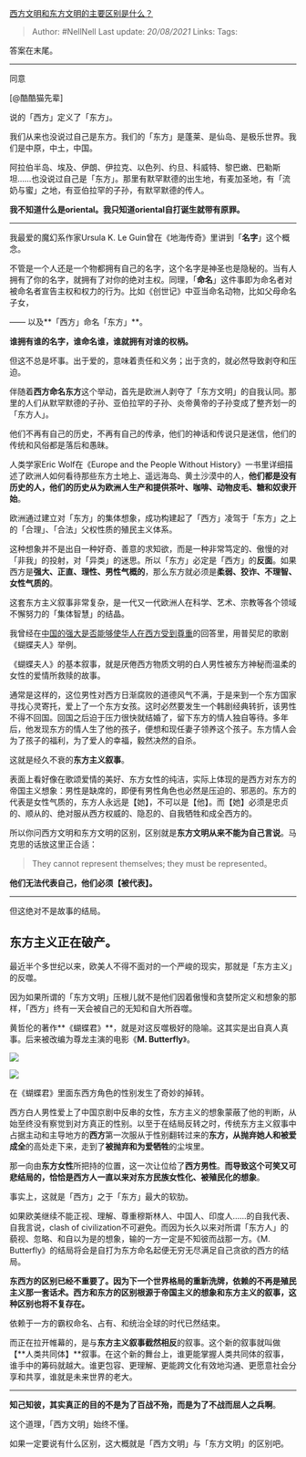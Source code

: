 [西方文明和东方文明的主要区别是什么？](https://www.zhihu.com/question/368514047/answer/1341100860)

> Author: #NellNell 
Last update: *20/08/2021* 
Links:
Tags: 


  

答案在末尾。

---

同意

[@酷酷猫先辈]

说的「西方」定义了「东方」。

我们从来也没说过自己是东方。我们的「东方」是蓬莱、是仙岛、是极乐世界。我们是中原，中土，中国。

阿拉伯半岛、埃及、伊朗、伊拉克、以色列、约旦、科威特、黎巴嫩、巴勒斯坦……也没说过自己是「东方」。那里有默罕默德的出生地，有麦加圣地，有「流奶与蜜」之地，有亚伯拉罕的子孙，有默罕默德的传人。

**我不知道什么是oriental。我只知道oriental自打诞生就带有原罪。**

---

我最爱的魔幻系作家Ursula K. Le Guin曾在《地海传奇》里讲到「**名字**」这个概念。

不管是一个人还是一个物都拥有自己的名字，这个名字是神圣也是隐秘的。当有人拥有了你的名字，就拥有了对你的绝对主权。同理，「**命名**」这件事即为命名者对被命名者宣告主权和权力的行为。比如《创世记》中亚当命名动物，比如父母命名子女，

—— 以及**「西方」命名「东方」**。

**谁拥有谁的名字，谁命名谁，谁就拥有对谁的权柄。**

但这不总是坏事。出于爱的，意味着责任和义务；出于贪的，就必然导致剥夺和压迫。

伴随着**西方命名东方**这个举动，首先是欧洲人剥夺了「东方文明」的自我认同。那里的人们从默罕默德的子孙、亚伯拉罕的子孙、炎帝黄帝的子孙变成了整齐划一的「东方人」。

他们不再有自己的历史，不再有自己的传承，他们的神话和传说只是迷信，他们的传统和风俗都是落后和愚昧。

人类学家Eric Wolf在《Europe and the People Without History》一书里详细描述了欧洲人如何看待那些东方土地上、遥远海岛、黄土沙漠中的人，**他们都是没有历史的人，他们的历史从为欧洲人生产和提供茶叶、咖啡、动物皮毛、糖和奴隶开始**。

欧洲通过建立对「东方」的集体想象，成功构建起了「西方」凌驾于「东方」之上的「合理」、「合法」父权性质的殖民主义体系。

这种想象并不是出自一种好奇、善意的求知欲，而是一种非常笃定的、傲慢的对「非我」的投射，对「异类」的迷思。所以「东方」必定是「西方」的**反面**。如果西方是**强大、正直、理性、男性气概的**，那么东方就必须是**柔弱、狡诈、不理智、女性气质的**。

这套东方主义叙事非常复杂，是一代又一代欧洲人在科学、艺术、宗教等各个领域不懈努力的「集体智慧」的结晶。

我曾经在[中国的强大是否能够使华人在西方受到尊重](https://www.zhihu.com/question/30259695/answer/643592298)的回答里，用普契尼的歌剧《蝴蝶夫人》举例。

《蝴蝶夫人》的基本叙事，就是厌倦西方物质文明的白人男性被东方神秘而温柔的女性的爱情所救赎的故事。

通常是这样的，这位男性对西方日渐腐败的道德风气不满，于是来到一个东方国家寻找心灵寄托，爱上了一个东方女孩。这时必然要发生一个韩剧经典转折，该男性不得不回国。回国之后迫于压力很快就结婚了，留下东方的情人独自等待。多年后，他发现东方的情人生了他的孩子，便想和现任妻子领养这个孩子。东方情人会为了孩子的福利，为了爱人的幸福，毅然决然的自杀。

这就是经久不衰的**东方主义叙事**。

表面上看好像在歌颂爱情的美好、东方女性的纯洁，实际上体现的是西方对东方的帝国主义想象：男性是缺席的，即便有男性角色也必然是压迫的、邪恶的。东方的代表是女性气质的，东方人永远是【她】，不可以是【他】。而【她】必须是忠贞的、顺从的、绝对服从西方权威的、隐忍的、自我牺牲和成全西方的。

所以你问西方文明和东方文明的区别，区别就是**东方文明从来不能为自己言说**。马克思的话放这里正合适：

> They cannot represent themselves; they must be represented。

**他们无法代表自己，他们必须【被代表】。**

---

但这绝对不是故事的结局。

## 东方主义正在破产。

最近半个多世纪以来，欧美人不得不面对的一个严峻的现实，那就是「东方主义」的反噬。

因为如果所谓的「东方文明」压根儿就不是他们因着傲慢和贪婪所定义和想象的那样，「西方」终有一天会被自己的无知和自大所吞噬。

黄哲伦的著作**《蝴蝶君》**，就是对这反噬极好的隐喻。这其实是出自真人真事。后来被改编为尊龙主演的电影《**M. Butterfly**》。

![](https://pic2.zhimg.com/50/v2-cdc3ae8f7f9e27de9c85c570d79e3a17_720w.jpg?source=c8b7c179)

![](https://pic2.zhimg.com/80/v2-cdc3ae8f7f9e27de9c85c570d79e3a17_720w.jpg?source=c8b7c179)

在《蝴蝶君》里面东西方角色的性别发生了奇妙的掉转。

西方白人男性爱上了中国京剧中反串的女性，东方主义的想象蒙蔽了他的判断，从始至终没有察觉到对方真正的性别。以至于在结局反转之时，传统东方主义叙事中占据主动和主导地方的**西方**第一次服从于性别翻转过来的**东方，**从**抛弃她人和被爱成全**的高处走下来，走到了**被抛弃和为爱牺牲**的尘埃里。

那一向由**东方女性**所把持的位置，这一次让位给了**西方男性**。**而导致这个可笑又可悲结局的，恰恰是西方人一直以来对东方民族女性化、被殖民化的想象**。

事实上，这就是「西方」之于「东方」最大的软肋。

如果欧美继续不能正视、理解、尊重穆斯林人、中国人、印度人……的自我代表、自我言说，clash of civilization不可避免。而因为长久以来对所谓「东方人」的藐视、忽略、和自以为是的想象，输的一方一定是不知彼而战那一方。《M. Butterfly》的结局将会是自打为东方命名起便无穷无尽满足自己贪欲的西方的结局。

**东西方的区别已经不重要了。因为下一个世界格局的重新洗牌，依赖的不再是殖民主义那一套话术。西方和东方的区别根源于帝国主义的想象和东方主义的叙事，这种区别也将不复存在。**

依赖于一方的霸权命名、占有、和统治全球的时代已然结束。

而正在拉开帷幕的，是与**东方主义叙事截然相反**的叙事。这个新的叙事就叫做【**人类共同体】**叙事。在这个新的舞台上，谁更能掌握人类共同体的叙事，谁手中的筹码就越大。谁更包容、更理解、更能跨文化有效地沟通、更愿意社会分享和共享，谁就是未来世界的老大。

---

**知己知彼，其实真正的目的不是为了百战不殆，而是为了不战而屈人之兵啊**。

这个道理，「西方文明」始终不懂。

如果一定要说有什么区别，这大概就是「西方文明」与「东方文明」的区别吧。